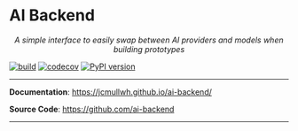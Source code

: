 # AI Backend

<p align="center">
    <em>A simple interface to easily swap between AI providers and models when building prototypes</em>
</p>

[![build](https://github.com/ai-backend/workflows/Build/badge.svg)](https://github.com/ai-backend/actions)
[![codecov](https://codecov.io/gh/ai-backend/branch/master/graph/badge.svg)](https://codecov.io/gh/ai-backend)
[![PyPI version](https://badge.fury.io/py/ai-backend.svg)](https://badge.fury.io/py/ai-backend)

---

**Documentation**: <a href="https://jcmullwh.github.io/ai-backend/" target="_blank">https://jcmullwh.github.io/ai-backend/</a>

**Source Code**: <a href="https://github.com/ai-backend" target="_blank">https://github.com/ai-backend</a>

---

